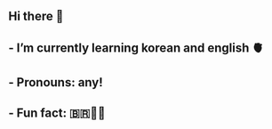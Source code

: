## Hi there 👋
## -  I’m currently learning korean and english 🫀
## -  Pronouns: any!
## -  Fun fact: 🇧🇷📸💙


